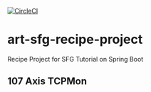 [![CircleCI](https://circleci.com/gh/artshishkin/art-sfg-recipe-project.svg?style=svg)](https://circleci.com/gh/artshishkin/art-sfg-recipe-project)

# art-sfg-recipe-project
Recipe Project for SFG Tutorial on Spring Boot

## 107 Axis TCPMon


